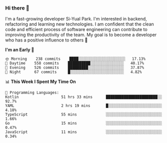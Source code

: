 ### Hi there 👋


I'm a fast-growing developer Si-Yual Park. I'm interested in backend, refactoring and learning new technologies. I am confident that the clean code and efficient process of software engineering can contribute to improving the productivity of the team. My goal is to become a developer who has a positive influence to others 🔭

<!--START_SECTION:waka-->
**I'm an Early 🐤** 

```text
🌞 Morning    238 commits    ████░░░░░░░░░░░░░░░░░░░░░   17.13% 
🌆 Daytime    558 commits    ██████████░░░░░░░░░░░░░░░   40.17% 
🌃 Evening    526 commits    █████████░░░░░░░░░░░░░░░░   37.87% 
🌙 Night      67 commits     █░░░░░░░░░░░░░░░░░░░░░░░░   4.82%

```


📊 **This Week I Spent My Time On** 

```text
💬 Programming Languages: 
Kotlin                   51 hrs 33 mins      ███████████████████████░░   92.7% 
YAML                     2 hrs 19 mins       █░░░░░░░░░░░░░░░░░░░░░░░░   4.18% 
TypeScript               55 mins             ░░░░░░░░░░░░░░░░░░░░░░░░░   1.66% 
Go                       15 mins             ░░░░░░░░░░░░░░░░░░░░░░░░░   0.47% 
JavaScript               11 mins             ░░░░░░░░░░░░░░░░░░░░░░░░░   0.34%

```


<!--END_SECTION:waka-->
